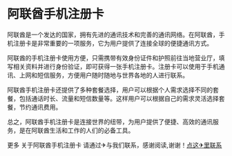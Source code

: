 # 阿联酋手机注册卡

阿联酋是一个发达的国家，拥有先进的通讯技术和完善的通讯网络。在阿联酋，手机注册卡是非常重要的一项服务，它为用户提供了连接全球的便捷通讯方式。

阿联酋的手机注册卡使用方便，只需携带有效身份证件和护照前往当地营业厅，填写相关资料并进行身份验证，即可获得一张手机注册卡。注册卡可以使用于手机通讯、上网和短信服务，方便用户随时随地与世界各地的人进行联系。

阿联酋手机注册卡还提供了多种套餐选择，用户可以根据个人需求选择不同的套餐，包括通话时长、流量和短信数量等。这样用户可以根据自己的需求灵活选择套餐，节约通讯费用。

总之，阿联酋手机注册卡是连接世界的纽带，为用户提供了便捷、高效的通讯服务，是在阿联酋生活和工作的人们的必备工具。

更多 关于阿联酋手机注册卡 请通过✈与我们联系，感谢阅读,谢谢！[点这✈里联系](https://ads.k02.cc)